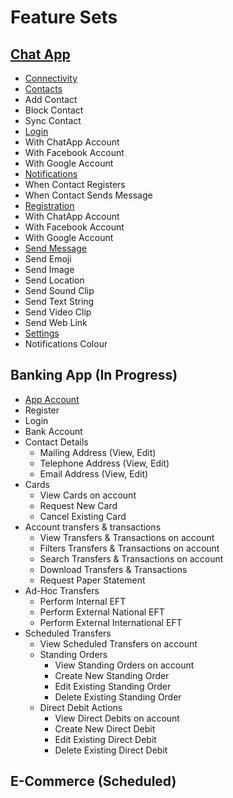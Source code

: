 # Feature Sets

## [Chat App](https://github.com/TheMightyLlama/GherkinFeatureSets/tree/master/ChatApp)

* [Connectivity](https://github.com/TheMightyLlama/GherkinFeatureSets/tree/master/ChatApp/Connectivity)
* [Contacts](https://github.com/TheMightyLlama/GherkinFeatureSets/tree/master/ChatApp/Contacts)
 * Add Contact
 * Block Contact
 * Sync Contact
* [Login](https://github.com/TheMightyLlama/GherkinFeatureSets/tree/master/ChatApp/Login)
 * With ChatApp Account
 * With Facebook Account
 * With Google Account
* [Notifications](https://github.com/TheMightyLlama/GherkinFeatureSets/tree/master/ChatApp/Notifications)
 * When Contact Registers
 * When Contact Sends Message
* [Registration](https://github.com/TheMightyLlama/GherkinFeatureSets/tree/master/ChatApp/Registration)
 * With ChatApp Account
 * With Facebook Account
 * With Google Account
* [Send Message](https://github.com/TheMightyLlama/GherkinFeatureSets/tree/master/ChatApp/Send%20Message)
 * Send Emoji
 * Send Image  
 * Send Location
 * Send Sound Clip
 * Send Text String
 * Send Video Clip
 * Send Web Link
* [Settings](https://github.com/TheMightyLlama/GherkinFeatureSets/tree/master/ChatApp/Settings)
 * Notifications Colour

## Banking App (In Progress)

* [App Account](https://github.com/TheMightyLlama/GherkinFeatureSets/tree/master/BankApp/App%20Account)
 * Register
 * Login
* Bank Account
 * Contact Details
    * Mailing Address (View, Edit)
    * Telephone Address (View, Edit)
    * Email Address (View, Edit)
 * Cards
    * View Cards on account
    * Request New Card
    * Cancel Existing Card	
 * Account transfers & transactions
    * View Transfers & Transactions on account
    * Filters Transfers & Transactions on account
    * Search Transfers & Transactions on account
    * Download Transfers & Transactions
    * Request Paper Statement
 * Ad-Hoc Transfers
    * Perform Internal EFT
    * Perform External National EFT
    * Perform External International EFT
 * Scheduled Transfers
    * View Scheduled Transfers on account
    * Standing Orders
      * View Standing Orders on account
      * Create New Standing Order
      * Edit Existing Standing Order
      * Delete Existing Standing Order
    * Direct Debit Actions
      * View Direct Debits on account
      * Create New Direct Debit
      * Edit Existing Direct Debit
      * Delete Existing Direct Debit

## E-Commerce (Scheduled)
